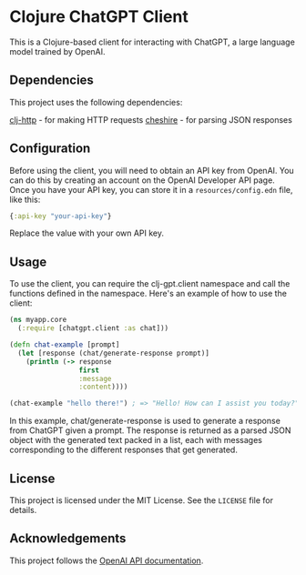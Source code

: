 # Clojure ChatGPT Client

This is a Clojure-based client for interacting with ChatGPT, a large language model trained by OpenAI.

## Dependencies

This project uses the following dependencies:

[clj-http](https://github.com/dakrone/clj-http) - for making HTTP requests
[cheshire](https://github.com/dakrone/cheshire) - for parsing JSON responses

## Configuration

Before using the client, you will need to obtain an API key from OpenAI. You can do this by creating an account on the OpenAI Developer API page. Once you have your API key, you can store it in a `resources/config.edn` file, like this:

```clojure
{:api-key "your-api-key"}
```

Replace the value with your own API key.

## Usage

To use the client, you can require the clj-gpt.client namespace and call the functions defined in the namespace. Here's an example of how to use the client:

```clojure
(ns myapp.core
  (:require [chatgpt.client :as chat]))

(defn chat-example [prompt]
  (let [response (chat/generate-response prompt)]
    (println (-> response
                 first
                 :message
                 :content))))

(chat-example "hello there!") ; => "Hello! How can I assist you today?"
```

In this example, chat/generate-response is used to generate a response from ChatGPT given a prompt. The response is returned as a parsed JSON object with the generated text packed in a list, each with messages corresponding to the different responses that get generated.

## License

This project is licensed under the MIT License. See the `LICENSE` file for details.

## Acknowledgements

This project follows the [OpenAI API documentation](https://beta.openai.com/docs/api-reference/introduction).
